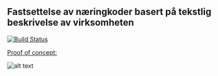## Fastsettelse av næringkoder basert på tekstlig beskrivelse av virksomheten

[![Build Status](https://travis-ci.org/navikt/ai-lab-nace-poc.svg?branch=master)](https://travis-ci.org/navikt/ai-lab-nace-poc)

[Proof of concept:](http://35.192.56.60) 

![alt text](screenshot.png "Title")
